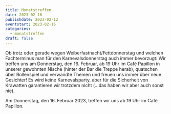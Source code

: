 ```yaml
---
title: Monatstreffen
date: 2023-02-16
publishdate: 2023-02-12
eventstart: 2023-02-16
categories:
  - monatstreffen
draft: false
---
```

Ob trotz oder gerade wegen Weiberfastnacht/Fettdonnerstag und welchen Fachterminus man für den Karnevalsdonnerstag auch immer bevorzugt: Wir treffen uns am Donnerstag, den 16. Februar, ab 19 Uhr im Café Papillon in unserer gewohnten Nische (hinter der Bar die Treppe herab), quatschen über Rollenspiel und verwandte Themen und freuen uns immer über neue Gesichter! Es wird keine Karnevalsparty, aber für die Sicherheit von Krawatten garantieren wir trotzdem nicht (...das haben wir aber auch sonst nie).

Am Donnerstag, den 16. Februar 2023, treffen wir uns ab 19 Uhr im Café Papillon. 

